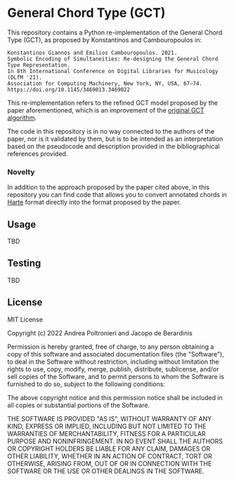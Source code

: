 # General Chord Type (GCT)
This repository contains a Python re-implementation of the General Chord Type (GCT), as 
proposed by Konstantinos and Cambouropoulos in:

```
Konstantinos Giannos and Emilios Cambouropoulos. 2021. 
Symbolic Encoding of Simultaneities: Re-designing the General Chord Type Representation. 
In 8th International Conference on Digital Libraries for Musicology (DLfM '21). 
Association for Computing Machinery, New York, NY, USA, 67–74. 
https://doi.org/10.1145/3469013.3469022
```

This re-implementation refers to the refined GCT model proposed by the paper aforementioned, 
which is an improvement of the [original GCT algorithm](http://www.icmc14-smc14.net/images/proceedings/OS6-B07-AnIdiom.pdf).

The code in this repository is in no way connected to the authors of the paper, nor is it validated by them, but 
is to be intended as an interpretation based on the pseudocode and description provided in the bibliographical 
references provided.

### Novelty
In addition to the approach proposed by the paper cited above, in this repository you can find code that allows you to 
convert annotated chords in [Harte](https://ismir2005.ismir.net/proceedings/1080.pdf) format directly into the format 
proposed by the paper.

## Usage

TBD

## Testing

TBD

## License
MIT License

Copyright (c) 2022 Andrea Poltronieri and Jacopo de Berardinis

Permission is hereby granted, free of charge, to any person obtaining a copy
of this software and associated documentation files (the "Software"), to deal
in the Software without restriction, including without limitation the rights
to use, copy, modify, merge, publish, distribute, sublicense, and/or sell
copies of the Software, and to permit persons to whom the Software is
furnished to do so, subject to the following conditions:

The above copyright notice and this permission notice shall be included in all
copies or substantial portions of the Software.

THE SOFTWARE IS PROVIDED "AS IS", WITHOUT WARRANTY OF ANY KIND, EXPRESS OR
IMPLIED, INCLUDING BUT NOT LIMITED TO THE WARRANTIES OF MERCHANTABILITY,
FITNESS FOR A PARTICULAR PURPOSE AND NONINFRINGEMENT. IN NO EVENT SHALL THE
AUTHORS OR COPYRIGHT HOLDERS BE LIABLE FOR ANY CLAIM, DAMAGES OR OTHER
LIABILITY, WHETHER IN AN ACTION OF CONTRACT, TORT OR OTHERWISE, ARISING FROM,
OUT OF OR IN CONNECTION WITH THE SOFTWARE OR THE USE OR OTHER DEALINGS IN THE
SOFTWARE.